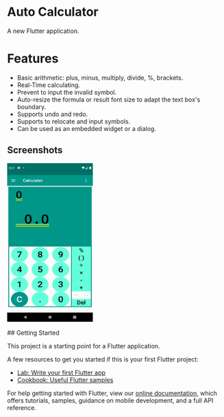 # Auto Calculator 

A new Flutter application.

# Features
- Basic arithmetic: plus, minus, multiply, divide, %, brackets.
- Real-Time calculating.
- Prevent to input the invalid symbol.
- Auto-resize the formula or result font size to adapt the text box's boundary.
- Supports undo and redo.
- Supports to relocate and input symbols.
- Can be used as an embedded widget or a dialog.

## Screenshots

<p align="start">
  <img width="200" height="370" src="https://github.com/hasham827/auto-calculator/blob/master/Screenshots/auto.png">
 
</p>
## Getting Started

This project is a starting point for a Flutter application.

A few resources to get you started if this is your first Flutter project:

- [Lab: Write your first Flutter app](https://flutter.dev/docs/get-started/codelab)
- [Cookbook: Useful Flutter samples](https://flutter.dev/docs/cookbook)

For help getting started with Flutter, view our
[online documentation](https://flutter.dev/docs), which offers tutorials,
samples, guidance on mobile development, and a full API reference.
